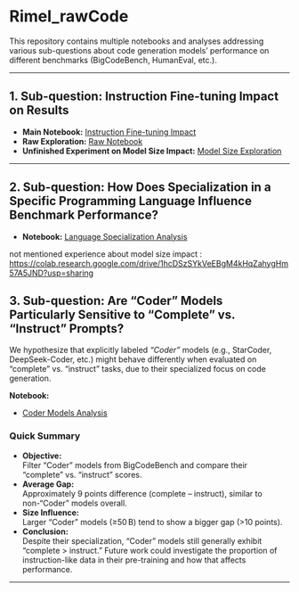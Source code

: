 # Rimel_rawCode

This repository contains multiple notebooks and analyses addressing various sub-questions about code generation models’ performance on different benchmarks (BigCodeBench, HumanEval, etc.).

---

## 1. Sub-question: Instruction Fine-tuning Impact on Results

- **Main Notebook:** [Instruction Fine-tuning Impact](https://colab.research.google.com/drive/1zavfs-BUJ0X7YmQ_1EJ1Fh4w0fV6oFBe?usp=sharing)
- **Raw Exploration:** [Raw Notebook](https://colab.research.google.com/drive/1i4UI3um5qACOXF0urY7AxvsgPH5zT88v?usp=sharing)
- **Unfinished Experiment on Model Size Impact:** [Model Size Exploration](https://colab.research.google.com/drive/1hcDSzSYkVeEBgM4kHqZahygHm57A5JND?usp=sharing)

---

## 2. Sub-question: How Does Specialization in a Specific Programming Language Influence Benchmark Performance?

- **Notebook:** [Language Specialization Analysis](https://colab.research.google.com/drive/1qhC_mFKfJUFnXG6jE7TSVWtb75IFQuOs?usp=sharing)

not mentioned experience about model size impact : https://colab.research.google.com/drive/1hcDSzSYkVeEBgM4kHqZahygHm57A5JND?usp=sharing

## 3. Sub-question: Are “Coder” Models Particularly Sensitive to “Complete” vs. “Instruct” Prompts?

We hypothesize that explicitly labeled *“Coder”* models (e.g., StarCoder, DeepSeek-Coder, etc.) might behave differently when evaluated on “complete” vs. “instruct” tasks, due to their specialized focus on code generation.

**Notebook:**
- [Coder Models Analysis](https://colab.research.google.com/drive/1fC87v9_g7mKbjfQGnMqj6HpzRqxYkXre?usp=sharing)

### Quick Summary
- **Objective:**  
  Filter “Coder” models from BigCodeBench and compare their “complete” vs. “instruct” scores.
- **Average Gap:**  
  Approximately 9 points difference (complete – instruct), similar to non-“Coder” models overall.
- **Size Influence:**  
  Larger “Coder” models (≥50 B) tend to show a bigger gap (>10 points).
- **Conclusion:**  
  Despite their specialization, “Coder” models still generally exhibit “complete > instruct.” Future work could investigate the proportion of instruction-like data in their pre-training and how that affects performance.

---
